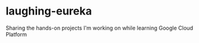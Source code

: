 # laughing-eureka
Sharing the hands-on projects I'm working on while learning Google Cloud Platform
